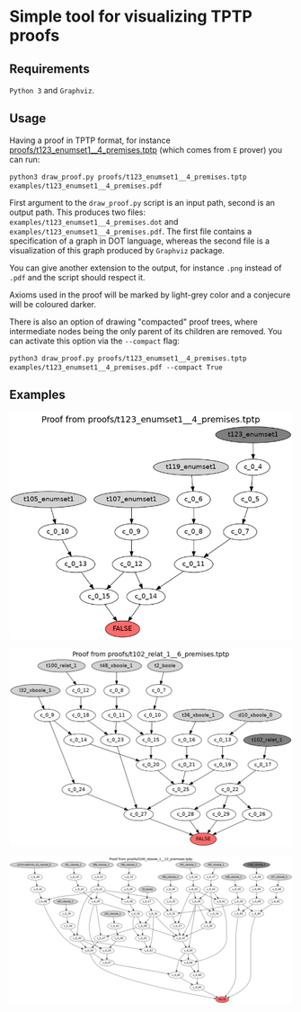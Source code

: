 # Simple tool for visualizing TPTP proofs

## Requirements
`Python 3` and `Graphviz`.

## Usage

Having a proof in TPTP format, for instance [proofs/t123_enumset1__4_premises.tptp](https://github.com/BartoszPiotrowski/proofs-to-trees/blob/master/proofs/t123_enumset1__4_premises.tptp)
(which comes from `E` prover) you can run:

```
python3 draw_proof.py proofs/t123_enumset1__4_premises.tptp examples/t123_enumset1__4_premises.pdf
```

First argument to the `draw_proof.py` script is an input path, second is an output path.
This produces two files: `examples/t123_enumset1__4_premises.dot` and
`examples/t123_enumset1__4_premises.pdf`. The first file contains a specification of a graph
in DOT language, whereas the second file is a visualization of this graph
produced by `Graphviz` package.

You can give another extension to the output, for instance `.png` instead of
`.pdf` and the script should respect it.

Axioms used in the proof will be marked by light-grey color and a conjecure
will be coloured darker.

There is also an option of drawing "compacted" proof trees, where intermediate
nodes being the only parent of its children are removed. You can activate this
option via the `--compact` flag:

```
python3 draw_proof.py proofs/t123_enumset1__4_premises.tptp examples/t123_enumset1__4_premises.pdf --compact True
```

## Examples


![t123_enumset1__4_premises](https://raw.githubusercontent.com/BartoszPiotrowski/proofs-to-trees/master/examples/t123_enumset1__4_premises.png?token=AJXmh4O8JJpuXBQaGP81lIN09l-yLGXtks5cXIifwA%3D%3D)



![t102_relat_1__6_premises](https://raw.githubusercontent.com/BartoszPiotrowski/proofs-to-trees/master/examples/t102_relat_1__6_premises.png?token=AJXmh8Gbu1oHr65bxw14r-UgsHwfh6smks5cXIhRwA%3D%3D)



![t100_xboole_1__12_premises](https://raw.githubusercontent.com/BartoszPiotrowski/proofs-to-trees/master/examples/t100_xboole_1__12_premises.png?token=AJXmh8FKaeBy7cf06SgOXMstiNS2UOAlks5cXIjQwA%3D%3D)
